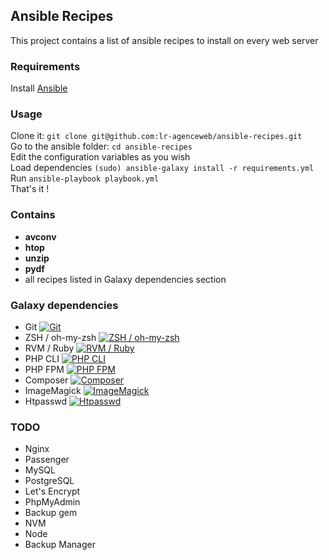 ## Ansible Recipes

This project contains a list of ansible recipes to install on every web server

### Requirements
Install [Ansible](http://docs.ansible.com/ansible/intro_installation.html)  

### Usage
Clone it: `git clone git@github.com:lr-agenceweb/ansible-recipes.git`  
Go to the ansible folder: `cd ansible-recipes`  
Edit the configuration variables as you wish  
Load dependencies `(sudo) ansible-galaxy install -r requirements.yml`
Run `ansible-playbook playbook.yml`  
That's it !  

### Contains
- **avconv**
- **htop**
- **unzip**
- **pydf**
- all recipes listed in Galaxy dependencies section

### Galaxy dependencies
- Git [![Git](https://img.shields.io/badge/galaxy-franklinkim.git-5bbdbf.svg?style=flat-square)](https://galaxy.ansible.com/franklinkim/git)
- ZSH / oh-my-zsh [![ZSH / oh-my-zsh](https://img.shields.io/badge/galaxy-franklinkim.users--oh--my--zsh-5bbdbf.svg?style=flat-square)](https://galaxy.ansible.com/franklinkim/users-oh-my-zsh)
- RVM / Ruby [![RVM / Ruby](https://img.shields.io/badge/galaxy-rvm_io.rvm1--ruby-5bbdbf.svg?style=flat-square)](https://galaxy.ansible.com/rvm_io/rvm1-ruby)
- PHP CLI [![PHP CLI](https://img.shields.io/badge/galaxy-novuso.php--cli-5bbdbf.svg?style=flat-square)](https://galaxy.ansible.com/novuso/php-cli/)
- PHP FPM [![PHP FPM](https://img.shields.io/badge/galaxy-nbz4live.php--fpm-5bbdbf.svg?style=flat-square)](https://galaxy.ansible.com/nbz4live/php-fpm/)
- Composer [![Composer](https://img.shields.io/badge/galaxy-tersmitten.composer-5bbdbf.svg?style=flat-square)](https://galaxy.ansible.com/tersmitten/composer/)
- ImageMagick [![ImageMagick](https://img.shields.io/badge/galaxy-hashbangcode.imagemagick-5bbdbf.svg?style=flat-square)](https://galaxy.ansible.com/hashbangcode/imagemagick/)
- Htpasswd [![Htpasswd](https://img.shields.io/badge/galaxy-franklinkim.htpasswd-5bbdbf.svg?style=flat-square)](https://galaxy.ansible.com/franklinkim/htpasswd/)

### TODO
- Nginx
- Passenger
- MySQL
- PostgreSQL
- Let's Encrypt
- PhpMyAdmin
- Backup gem
- NVM
- Node
- Backup Manager